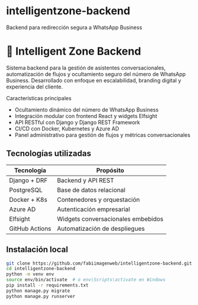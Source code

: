 # intelligentzone-backend
Backend para redirección segura a WhatsApp Business
# 🧠 Intelligent Zone Backend

Sistema backend para la gestión de asistentes conversacionales, automatización de flujos y ocultamiento seguro del número de WhatsApp Business. Desarrollado con enfoque en escalabilidad, branding digital y experiencia del cliente.

Características principales

-  Ocultamiento dinámico del número de WhatsApp Business
-  Integración modular con frontend React y widgets Elfsight
- API RESTful con Django y Django REST Framework
-  CI/CD con Docker, Kubernetes y Azure AD
-  Panel administrativo para gestión de flujos y métricas conversacionales

##  Tecnologías utilizadas

| Tecnología        | Propósito                                  |
|------------------|---------------------------------------------|
| Django + DRF     | Backend y API REST                          |
| PostgreSQL       | Base de datos relacional                    |
| Docker + K8s     | Contenedores y orquestación                 |
| Azure AD         | Autenticación empresarial                   |
| Elfsight         | Widgets conversacionales embebidos         |
| GitHub Actions   | Automatización de despliegues               |

##  Instalación local

```bash
git clone https://github.com/fabiimagenweb/intelligentzone-backend.git
cd intelligentzone-backend
python -m venv env
source env/bin/activate  # o env\Scripts\activate en Windows
pip install -r requirements.txt
python manage.py migrate
python manage.py runserver
